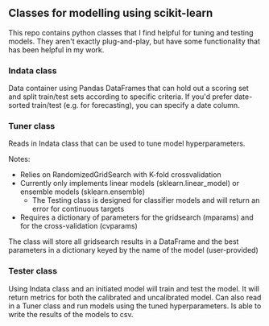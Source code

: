 ## Classes for modelling using scikit-learn
This repo contains python classes that I find helpful for tuning and testing models.  They aren't exactly plug-and-play, but have some functionality that has been helpful in my work.

### Indata class
Data container using Pandas DataFrames that can hold out a scoring set and split train/test sets according to specific criteria.  If you'd prefer date-sorted train/test (e.g. for forecasting), you can specify a date column.

### Tuner class
Reads in Indata class that can be used to tune model hyperparameters.  

Notes: 
- Relies on RandomizedGridSearch with K-fold crossvalidation
- Currently only implements linear models (sklearn.linear\_model) or ensemble models (sklearn.ensemble)
    - The Testing class is designed for classifier models and will return an error for continuous targets
- Requires a dictionary of parameters for the gridsearch (mparams) and for the cross-validation (cvparams)

The class will store all gridsearch results in a DataFrame and the best parameters in a dictionary keyed by the name of the model (user-provided)

### Tester class
Using Indata class and an initiated model will train and test the model.  It will return metrics for both the calibrated and uncalibrated model.  Can also read in a Tuner class and run models using the tuned hyperparameters.  Is able to write the results of the models to csv.